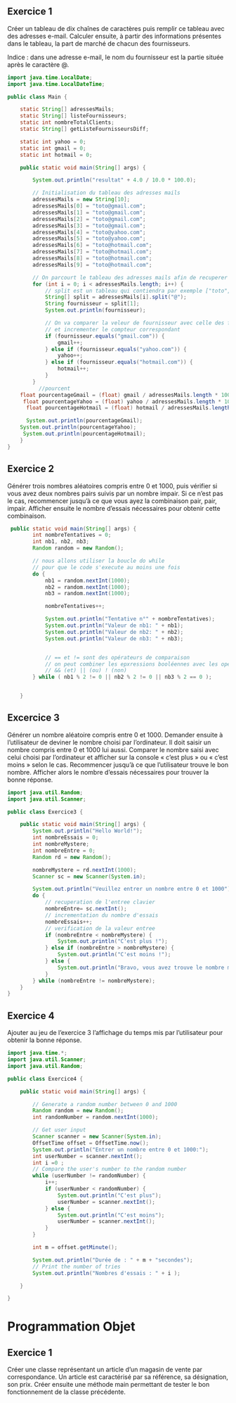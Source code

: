 ## Exercice 1

Créer un tableau de dix chaînes de caractères puis remplir ce tableau avec des adresses e-mail. Calculer ensuite, à partir des informations présentes dans le tableau, la part de marché de chacun des fournisseurs.

Indice : dans une adresse e-mail, le nom du fournisseur est la partie située après le caractère @.

```java
import java.time.LocalDate;
import java.time.LocalDateTime;

public class Main {

    static String[] adressesMails;
    static String[] listeFournisseurs;
    static int nombreTotalClients;
    static String[] getListeFournisseursDiff;

    static int yahoo = 0;
    static int gmail = 0;
    static int hotmail = 0;

    public static void main(String[] args) {

        System.out.println("resultat" + 4.0 / 10.0 * 100.0);

        // Initialisation du tableau des adresses mails
        adressesMails = new String[10];
        adressesMails[0] = "toto@gmail.com";
        adressesMails[1] = "toto@gmail.com";
        adressesMails[2] = "toto@gmail.com";
        adressesMails[3] = "toto@gmail.com";
        adressesMails[4] = "toto@yahoo.com";
        adressesMails[5] = "toto@yahoo.com";
        adressesMails[6] = "toto@hotmail.com";
        adressesMails[7] = "toto@hotmail.com";
        adressesMails[8] = "toto@hotmail.com";
        adressesMails[9] = "toto@hotmail.com";

        // On parcourt le tableau des adresses mails afin de recuperer la liste des fournisseurs
        for (int i = 0; i < adressesMails.length; i++) {
            // split est un tableau qui contiendra par exemple ["toto", "gmail.com"]
            String[] split = adressesMails[i].split("@");
            String fournisseur = split[1];
            System.out.println(fournisseur);

            // On va comparer la veleur de fournisseur avec celle des fournisseurs connus
            // et incrementer le compteur correspondant
            if (fournisseur.equals("gmail.com")) {
                gmail++;
            } else if (fournisseur.equals("yahoo.com")) {
                yahoo++;
            } else if (fournisseur.equals("hotmail.com")) {
                hotmail++;
            }
        }
          //pourcent
    float pourcentageGmail = (float) gmail / adressesMails.length * 100;
     float pourcentageYahoo = (float) yahoo / adressesMails.length * 100;
      float pourcentageHotmail = (float) hotmail / adressesMails.length * 100;

      System.out.println(pourcentageGmail);
    System.out.println(pourcentageYahoo);
     System.out.println(pourcentageHotmail);
    }
}
```

## Exercice 2
Générer trois nombres aléatoires compris entre 0 et 1000, puis vérifier si vous avez deux nombres pairs suivis par un nombre impair. Si ce n’est pas le cas, recommencer jusqu’à ce que vous ayez la combinaison pair, pair, impair. Afficher ensuite le nombre d’essais nécessaires pour obtenir cette combinaison.


```java
 public static void main(String[] args) {
        int nombreTentatives = 0;
        int nb1, nb2, nb3;
        Random random = new Random();

        // nous allons utiliser la boucle do while
        // pour que le code s'execute au moins une fois
        do {
            nb1 = random.nextInt(1000);
            nb2 = random.nextInt(1000);
            nb3 = random.nextInt(1000);

            nombreTentatives++;

            System.out.println("Tentative n°" + nombreTentatives);
            System.out.println("Valeur de nb1: " + nb1);
            System.out.println("Valeur de nb2: " + nb2);
            System.out.println("Valeur de nb3: " + nb3);


            // == et != sont des opérateurs de comparaison
            // on peut combiner les epxressions booléennes avec les opérateurs logiques
            // && (et) || (ou) ! (non)
        } while ( nb1 % 2 != 0 || nb2 % 2 != 0 || nb3 % 2 == 0 );


    }
```

## Excercice 3

Générer un nombre aléatoire compris entre 0 et 1000. Demander ensuite à l’utilisateur de deviner le nombre choisi par l’ordinateur. Il doit saisir un nombre compris entre 0 et 1000 lui aussi. Comparer le nombre saisi avec celui choisi par l’ordinateur et afficher sur la console « c’est plus » ou « c’est moins » selon le cas. Recommencer jusqu’à ce que l’utilisateur trouve le bon nombre. Afficher alors le nombre d’essais nécessaires pour trouver la bonne réponse.

```java
import java.util.Random;
import java.util.Scanner;

public class Exercice3 {

    public static void main(String[] args) {
        System.out.println("Hello World!");
        int nombreEssais = 0;
        int nombreMystere;
        int nombreEntre = 0;
        Random rd = new Random();

        nombreMystere = rd.nextInt(1000);
        Scanner sc = new Scanner(System.in);

        System.out.println("Veuillez entrer un nombre entre 0 et 1000");
        do {
            // recuperation de l'entree clavier
            nombreEntre= sc.nextInt();
            // incrementation du nombre d'essais
            nombreEssais++;
            // verification de la valeur entree
            if (nombreEntre < nombreMystere) {
                System.out.println("C'est plus !");
            } else if (nombreEntre > nombreMystere) {
                System.out.println("C'est moins !");
            } else {
                System.out.println("Bravo, vous avez trouve le nombre mystere en " + nombreEssais + " essais !");
            }
        } while (nombreEntre != nombreMystere);
    }
}
```


## Exercice 4

Ajouter au jeu de l’exercice 3 l’affichage du temps mis par l’utilisateur pour obtenir la bonne réponse.

```java
import java.time.*;
import java.util.Scanner;
import java.util.Random;

public class Exercice4 {

    public static void main(String[] args) {

        // Generate a random number between 0 and 1000
        Random random = new Random();
        int randomNumber = random.nextInt(1000);

        // Get user input
        Scanner scanner = new Scanner(System.in);
        OffsetTime offset = OffsetTime.now();
        System.out.println("Entrer un nombre entre 0 et 1000:");
        int userNumber = scanner.nextInt();
        int i =0 ;
        // Compare the user's number to the random number
        while (userNumber != randomNumber) {
            i++;
            if (userNumber < randomNumber) {
                System.out.println("C'est plus");
                userNumber = scanner.nextInt();
            } else {
                System.out.println("C'est moins");
                userNumber = scanner.nextInt();
            }
        }

        int m = offset.getMinute();

        System.out.println("Durée de : " + m + "secondes");
        // Print the number of tries
        System.out.println("Nombres d'essais : " + i );

    }

}
```

# Programmation Objet 
## Exercice 1

Créer une classe représentant un article d’un magasin de vente par correspondance. Un article est caractérisé par sa référence, sa désignation, son prix. Créer ensuite une méthode main permettant de tester le bon fonctionnement de la classe précédente. 

